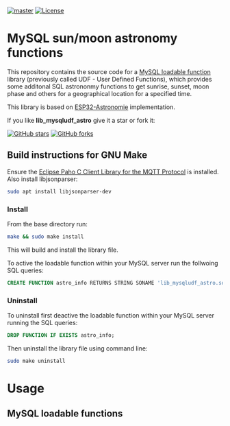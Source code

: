 [![master](https://img.shields.io/badge/master-v1.0.0-blue.svg)](https://github.com/curzon01/lib_mysqludf_astro/tree/master)
[![License](https://img.shields.io/github/license/curzon01/lib_mysqludf_astro.svg)](LICENSE)

# MySQL sun/moon astronomy functions

This repository contains the source code for a [MySQL loadable function](https://dev.mysql.com/doc/extending-mysql/8.0/en/adding-loadable-function.html) library (previously called UDF - User Defined Functions), which provides some additonal SQL astrononmy functions to get sunrise, sunset, moon phase and others for a geographical location for a specified time.

This library is based on [ESP32-Astronomie](https://github.com/schreibfaul1/ESP32-Astronomie) implementation.

If you like **lib_mysqludf_astro** give it a star or fork it:

[![GitHub stars](https://img.shields.io/github/stars/curzon01/lib_mysqludf_astro.svg?style=social&label=Star)](https://github.com/curzon01/lib_mysqludf_astro/stargazers)
[![GitHub forks](https://img.shields.io/github/forks/curzon01/lib_mysqludf_astro.svg?style=social&label=Fork)](https://github.com/curzon01/lib_mysqludf_astro/network)

## Build instructions for GNU Make

Ensure the [Eclipse Paho C Client Library for the MQTT Protocol](https://github.com/eclipse/paho.mqtt.c) is installed.<br>
Also install libjsonparser:

```bash
sudo apt install libjsonparser-dev
```

### Install

From the base directory run:

```bash
make && sudo make install
```

This will build and install the library file. 

To active the loadable function within your MySQL server run the follwoing SQL queries:

```SQL
CREATE FUNCTION astro_info RETURNS STRING SONAME 'lib_mysqludf_astro.so';
```

### Uninstall

To uninstall first deactive the loadable function within your MySQL server running the SQL queries:

```SQL
DROP FUNCTION IF EXISTS astro_info;
```

Then uninstall the library file using command line:

```bash
sudo make uninstall
```

# Usage

## MySQL loadable functions
